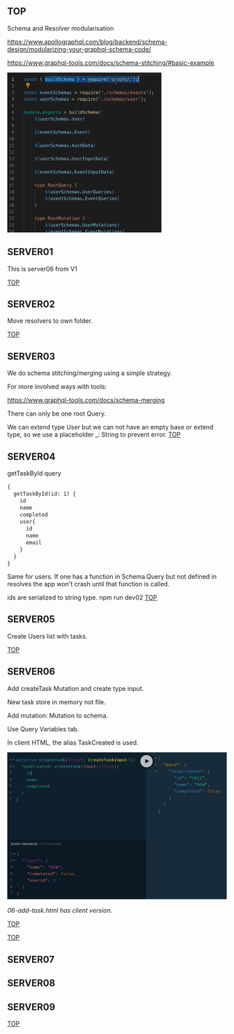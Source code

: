 ## TOP

Schema and Resolver modularisation

https://www.apollographql.com/blog/backend/schema-design/modularizing-your-graphql-schema-code/

https://www.graphql-tools.com/docs/schema-stitching/#basic-example

![gql](_images/merge-schema.png)

## SERVER01

This is server06 from V1

[TOP](#TOP)

## SERVER02

Move resolvers to own folder.

[TOP](#TOP)

## SERVER03

We do schema stitching/merging using a simple strategy.

For more involved ways with tools:

https://www.graphql-tools.com/docs/schema-merging

There can only be one root Query.

We can extend type User but we can not have an empty base or extend type, so we use a placeholder \_: String to prevent error.
[TOP](#TOP)

## SERVER04

getTaskById query

```
{
  getTaskById(id: 1) {
    id
    name
    completed
    user{
      id
      name
      email
    }
  }
}

```

Same for users. If one has a function in Schema.Query but not defined in resolves the app won't crash until that function is called.

ids are serialized to string type.
npm run dev02
[TOP](#TOP)

## SERVER05

Create Users list with tasks.

[TOP](#TOP)

## SERVER06

Add createTask Mutation and create type input.

New task store in memory not file.

Add mutation: Mutation to schema.

Use Query Variables tab.

In client HTML, the alias TaskCreated is used.

![gql](_images/variables-tab.png)

_06-add-task.html has client version._

[TOP](#TOP)

[TOP](#TOP)

## SERVER07

## SERVER08

## SERVER09

[TOP](#TOP)
